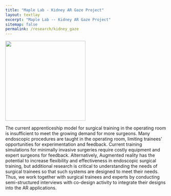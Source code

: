```yaml
---
title: "Maple Lab - Kidney AR Gaze Project"
layout: textlay
excerpt: "Maple Lab -- Kidney AR Gaze Project"
sitemap: false
permalink: /research/kidney_gaze
---
```

<img src="{{ site.url }}{{ site.baseurl }}/images/researchpics/kidney_gaze.png" style="width: 250px">

The current apprenticeship model for surgical training in the operating room is insufficient to meet the growing demand for more surgeons. Many endoscopic procedures are taught in the operating room, limiting trainees’ opportunities for experimentation and feedback. Current training simulations for minimally invasive surgeries require costly equipment and expert surgeons for feedback. Alternatively, Augmented reality has the potential to increase flexibility and effectiveness in endoscopic surgical training, but additional research is critical to understanding the needs of surgical trainees so that such systems are designed to meet their needs. Thus, we work together with surgical trainees and experts by conducting semi-structured interviews with co-design activity to integrate their designs into the AR applications.